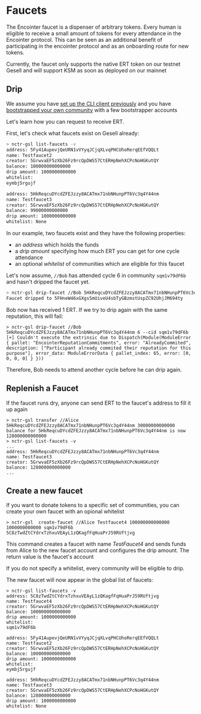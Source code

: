 # Faucets

The Encointer faucet is a dispenser of arbitrary tokens. Every human is eligible to receive a small amount of tokens for every attendance in the Encointer protocol. This can be seen as an additional benefit of participating in the encointer protocol and as an onboarding route for new tokens. 

Currently, the faucet only supports the native ERT token on our testnet Gesell and will support KSM as soon as deployed on our mainnet

## Drip

We assume you have [set up the CLI client previously](./tutorials-cli.md) and you have [bootstrapped your own community](./tutorials-register-community.md) with a few bootstrapper accounts

Let's learn how you can request to receive ERT.

First, let's check what faucets exist on Gesell already:

```bash
> nctr-gsl list-faucets -v
address: 5Fy41AupevjQeURN1vVYyqJCjqXLvqPHCUhoRerqEEfVQQLt
name: Testfaucet2
creator: 5GrwvaEF5zXb26Fz9rcQpDWS57CtERHpNehXCPcNoHGKutQY
balance: 100000000000000
drip amount: 1000000000000
whitelist:
eymbj5rgujf

address: 5HkReqcuDYcdZFEJzzy8ACATmx71nbNHunpPT6Vc3q4Y44nm
name: Testfaucet3
creator: 5GrwvaEF5zXb26Fz9rcQpDWS57CtERHpNehXCPcNoHGKutQY
balance: 99000000000000
drip amount: 1000000000000
whitelist: None
```

In our example, two faucets exist and they have the following properties:
* an *address* which holds the funds
* a *drip amount* specifying how much ERT you can get for one cycle attendance
* an optional *whitelist* of communities which are eligible for this faucet 

Let's now assume, `//Bob` has attended cycle 6 in community `sqm1v79dF6b` and hasn't dripped the faucet yet.

```bash
> nctr-gsl drip-faucet //Bob 5HkReqcuDYcdZFEJzzy8ACATmx71nbNHunpPT6Vc3q4Y44nm 6 --cid sqm1v79dF6b
Faucet dripped to 5FHneW46xGXgs5mUiveU4sbTyGBzmstUspZC92UhjJM694ty
```
Bob now has received 1 ERT. If we try to drip again with the same reputation, this will fail:

```
> nctr-gsl drip-faucet //Bob 5HkReqcuDYcdZFEJzzy8ACATmx71nbNHunpPT6Vc3q4Y44nm 6 --cid sqm1v79dF6b
[+] Couldn't execute the extrinsic due to Dispatch(Module(ModuleError { pallet: "EncointerReputationCommitments", error: "AlreadyCommited", description: ["Participant already commited their reputation for this purpose"], error_data: ModuleErrorData { pallet_index: 65, error: [0, 0, 0, 0] } }))
```
Therefore, Bob needs to attend another cycle before he can drip again. 
## Replenish a Faucet

If the faucet runs dry, anyone can send ERT to the faucet's address to fill it up again

```
> nctr-gsl transfer //Alice 5HkReqcuDYcdZFEJzzy8ACATmx71nbNHunpPT6Vc3q4Y44nm 30000000000000
balance for 5HkReqcuDYcdZFEJzzy8ACATmx71nbNHunpPT6Vc3q4Y44nm is now 128000000000000
> nctr-gsl list-faucets -v
...
address: 5HkReqcuDYcdZFEJzzy8ACATmx71nbNHunpPT6Vc3q4Y44nm
name: Testfaucet3
creator: 5GrwvaEF5zXb26Fz9rcQpDWS57CtERHpNehXCPcNoHGKutQY
balance: 128000000000000
...
```

## Create a new faucet

If you want to donate tokens to a specific set of communities, you can create your own faucet with an opional whitelist

```
> nctr-gsl  create-faucet //Alice Testfaucet4 100000000000000 1000000000000 sqm1v79dF6b
5C8zTwdZtCYdrxTzhxuVEAyL1zQKagfFqHuaPrJ59RUftjvg
```

This command creates a faucet with name *TestFaucet4* and sends funds from Alice to the new faucet account and configures the drip amount. The return value is the faucet's account

If you do not specify a whitelist, every community will be eligible to drip. 

The new faucet will now appear in the global list of faucets:

```
> nctr-gsl list-faucets -v
address: 5C8zTwdZtCYdrxTzhxuVEAyL1zQKagfFqHuaPrJ59RUftjvg
name: Testfaucet4
creator: 5GrwvaEF5zXb26Fz9rcQpDWS57CtERHpNehXCPcNoHGKutQY
balance: 100000000000000
drip amount: 1000000000000
whitelist:
sqm1v79dF6b

address: 5Fy41AupevjQeURN1vVYyqJCjqXLvqPHCUhoRerqEEfVQQLt
name: Testfaucet2
creator: 5GrwvaEF5zXb26Fz9rcQpDWS57CtERHpNehXCPcNoHGKutQY
balance: 100000000000000
drip amount: 1000000000000
whitelist:
eymbj5rgujf

address: 5HkReqcuDYcdZFEJzzy8ACATmx71nbNHunpPT6Vc3q4Y44nm
name: Testfaucet3
creator: 5GrwvaEF5zXb26Fz9rcQpDWS57CtERHpNehXCPcNoHGKutQY
balance: 128000000000000
drip amount: 1000000000000
whitelist: None

```

